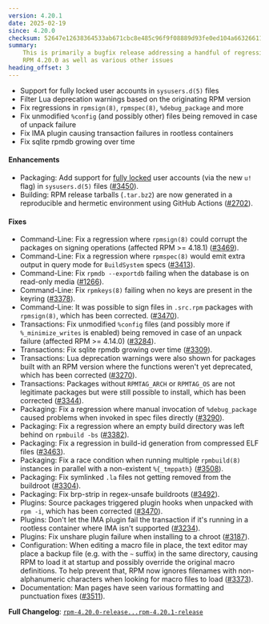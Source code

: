 ```yaml
---
version: 4.20.1
date: 2025-02-19
since: 4.20.0
checksum: 52647e12638364533ab671cbc8e485c96f9f08889d93fe0ed104a6632661124f
summary:
    This is primarily a bugfix release addressing a handful of regressions in
    RPM 4.20.0 as well as various other issues
heading_offset: 3
---
```


* Support for fully locked user accounts in `sysusers.d(5)` files
* Filter Lua deprecation warnings based on the originating RPM version
* Fix regressions in `rpmsign(8)`, `rpmspec(8)`, `%debug_package` and more
* Fix unmodified `%config` (and possibly other) files being removed in case of unpack failure
* Fix IMA plugin causing transaction failures in rootless containers
* Fix sqlite rpmdb growing over time

#### Enhancements

* Packaging: Add support for [fully locked](https://github.com/systemd/systemd/issues/13522) user accounts (via the new `u!` flag) in `sysusers.d(5)` files ([#3450](https://github.com/rpm-software-management/rpm/issues/3450)).
* Building: RPM release tarballs (`.tar.bz2`) are now generated in a reproducible and hermetic environment using GitHub Actions ([#2702](https://github.com/rpm-software-management/rpm/issues/2702)).

#### Fixes

* Command-Line: Fix a regression where `rpmsign(8)` could corrupt the packages on signing operations (affected RPM >= 4.18.1) ([#3469](https://github.com/rpm-software-management/rpm/issues/3469)).
* Command-Line: Fix a regression where `rpmspec(8)` would emit extra output in query mode for `BuildSystem` specs ([#3413](https://github.com/rpm-software-management/rpm/issues/3413)).
* Command-Line: Fix `rpmdb --exportdb` failing when the database is on read-only media ([#1266](https://github.com/rpm-software-management/rpm/issues/1266)).
* Command-Line: Fix `rpmkeys(8)` failing when no keys are present in the keyring ([#3378](https://github.com/rpm-software-management/rpm/issues/3378)).
* Command-Line: It was possible to sign files in `.src.rpm` packages with `rpmsign(8)`, which has been corrected. ([#3470](https://github.com/rpm-software-management/rpm/issues/3470)).
* Transactions: Fix unmodified `%config` files (and possibly more if `%_minimize_writes` is enabled) being removed in case of an unpack failure (affected RPM >= 4.14.0) ([#3284](https://github.com/rpm-software-management/rpm/issues/3284)).
* Transactions: Fix sqlite rpmdb growing over time ([#3309](https://github.com/rpm-software-management/rpm/issues/3309)).
* Transactions: Lua deprecation warnings were also shown for packages built with an RPM version where the functions weren't yet deprecated, which has been corrected ([#3270](https://github.com/rpm-software-management/rpm/issues/3270)).
* Transactions: Packages without `RPMTAG_ARCH` or `RPMTAG_OS` are not legitimate packages but were still possible to install, which has been corrected ([#3344](https://github.com/rpm-software-management/rpm/issues/3344)).
* Packaging: Fix a regression where manual invocation of `%debug_package` caused problems when invoked in spec files directly ([#3290](https://github.com/rpm-software-management/rpm/issues/3290)).
* Packaging: Fix a regression where an empty build directory was left behind on `rpmbuild -bs` ([#3382](https://github.com/rpm-software-management/rpm/issues/3382)).
* Packaging: Fix a regression in build-id generation from compressed ELF files ([#3463](https://github.com/rpm-software-management/rpm/issues/3463)).
* Packaging: Fix a race condition when running multiple `rpmbuild(8)` instances in parallel with a non-existent `%{_tmppath}` ([#3508](https://github.com/rpm-software-management/rpm/issues/3508)).
* Packaging: Fix symlinked `.la` files not getting removed from the buildroot ([#3304](https://github.com/rpm-software-management/rpm/issues/3304)).
* Packaging: Fix brp-strip in regex-unsafe buildroots ([#3492](https://github.com/rpm-software-management/rpm/issues/3492)).
* Plugins: Source packages triggered plugin hooks when unpacked with `rpm -i`, which has been corrected ([#3470](https://github.com/rpm-software-management/rpm/issues/3470)).
* Plugins: Don't let the IMA plugin fail the transaction if it's running in a rootless container where IMA isn't supported ([#3234](https://github.com/rpm-software-management/rpm/issues/3234)).
* Plugins: Fix unshare plugin failure when installing to a chroot ([#3187](https://github.com/rpm-software-management/rpm/issues/3187)).
* Configuration: When editing a macro file in place, the text editor may place a backup file (e.g. with the `~` suffix) in the same directory, causing RPM to load it at startup and possibly override the original macro definitions. To help prevent that, RPM now ignores filenames with non-alphanumeric characters when looking for macro files to load ([#3373](https://github.com/rpm-software-management/rpm/issues/3373)).
* Documentation: Man pages have seen various formatting and punctuation fixes ([#3511](https://github.com/rpm-software-management/rpm/issues/3511)).

**Full Changelog**: [`rpm-4.20.0-release...rpm-4.20.1-release`](https://github.com/rpm-software-management/rpm/compare/rpm-4.20.0-release...rpm-4.20.1-release)
